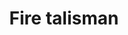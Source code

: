 ---
layout: item
title: Fire talisman
item-id: 1442
datatable: true
id: 1442
name: "Fire talisman"
members: false
lowalch: 1
highalch: 2
examine: "A mysterious power emanates from the talisman..."
monsters:
  - id: 70
    name: "Skeleton"
    members: false
    combat_level: 22
    wiki_url: "https://oldschool.runescape.wiki/w/Skeleton#Level_22"
    drops:
      - quantity: "1"
        rarity: 0.015625
        drop_requirements: null
  - id: 74
    name: "Skeleton"
    members: false
    combat_level: 21
    wiki_url: "https://oldschool.runescape.wiki/w/Skeleton#Level_21"
    drops:
      - quantity: "1"
        rarity: 0.015625
        drop_requirements: null
  - id: 77
    name: "Skeleton"
    members: false
    combat_level: 25
    wiki_url: "https://oldschool.runescape.wiki/w/Skeleton#Level_25"
    drops:
      - quantity: "1"
        rarity: 0.015625
        drop_requirements: null
  - id: 82
    name: "Skeleton"
    members: false
    combat_level: 45
    wiki_url: "https://oldschool.runescape.wiki/w/Skeleton#Level_45"
    drops:
      - quantity: "1"
        rarity: 0.015625
        drop_requirements: null
  - id: 499
    name: "Thermonuclear smoke devil"
    members: true
    combat_level: 301
    wiki_url: "https://oldschool.runescape.wiki/w/Thermonuclear_smoke_devil"
    drops:
      - quantity: "1"
        rarity: 0.03125
        drop_requirements: null
  - id: 510
    name: "Dark wizard"
    members: false
    combat_level: 20
    wiki_url: "https://oldschool.runescape.wiki/w/Dark_wizard#Level_20"
    drops:
      - quantity: "1"
        rarity: 0.0078125
        drop_requirements: null
  - id: 512
    name: "Dark wizard"
    members: false
    combat_level: 7
    wiki_url: "https://oldschool.runescape.wiki/w/Dark_wizard#Level_7"
    drops:
      - quantity: "1"
        rarity: 0.0078125
        drop_requirements: null
  - id: 1556
    name: "Fire wizard"
    members: false
    combat_level: 13
    wiki_url: "https://oldschool.runescape.wiki/w/Fire_wizard"
    drops:
      - quantity: "1"
        rarity: 0.05
        drop_requirements: null
  - id: 2056
    name: "Dark wizard"
    members: true
    combat_level: 23
    wiki_url: "https://oldschool.runescape.wiki/w/Dark_wizard#Level_23"
    drops:
      - quantity: "1"
        rarity: 0.0078125
        drop_requirements: null
  - id: 2057
    name: "Dark wizard"
    members: true
    combat_level: 22
    wiki_url: "https://oldschool.runescape.wiki/w/Dark_wizard#Level_22"
    drops:
      - quantity: "1"
        rarity: 0.0078125
        drop_requirements: null
  - id: 2058
    name: "Dark wizard"
    members: true
    combat_level: 11
    wiki_url: "https://oldschool.runescape.wiki/w/Dark_wizard#Level_11"
    drops:
      - quantity: "1"
        rarity: 0.0078125
        drop_requirements: null
  - id: 2259
    name: "Dagannoth"
    members: true
    combat_level: 88
    wiki_url: "https://oldschool.runescape.wiki/w/Dagannoth_(Waterbirth_Island)#Level_88"
    drops:
      - quantity: "1"
        rarity: 0.004464285714285714
        drop_requirements: null
  - id: 2261
    name: "Giant Rock Crab"
    members: true
    combat_level: 137
    wiki_url: "https://oldschool.runescape.wiki/w/Giant_Rock_Crab"
    drops:
      - quantity: "1"
        rarity: 0.011160714285714284
        drop_requirements: null
  - id: 2265
    name: "Dagannoth Supreme"
    members: true
    combat_level: 303
    wiki_url: "https://oldschool.runescape.wiki/w/Dagannoth_Supreme"
    drops:
      - quantity: "1"
        rarity: 0.0011160714285714285
        drop_requirements: null
  - id: 2266
    name: "Dagannoth Prime"
    members: true
    combat_level: 303
    wiki_url: "https://oldschool.runescape.wiki/w/Dagannoth_Prime"
    drops:
      - quantity: "1"
        rarity: 0.0011160714285714285
        drop_requirements: null
  - id: 2267
    name: "Dagannoth Rex"
    members: true
    combat_level: 303
    wiki_url: "https://oldschool.runescape.wiki/w/Dagannoth_Rex"
    drops:
      - quantity: "1"
        rarity: 0.0011160714285714285
        drop_requirements: null
  - id: 2520
    name: "Skeleton"
    members: false
    combat_level: 68
    wiki_url: "https://oldschool.runescape.wiki/w/Skeleton#Level_68"
    drops:
      - quantity: "1"
        rarity: 0.015625
        drop_requirements: null
  - id: 2521
    name: "Skeleton"
    members: false
    combat_level: 60
    wiki_url: "https://oldschool.runescape.wiki/w/Skeleton#Level_60"
    drops:
      - quantity: "1"
        rarity: 0.015625
        drop_requirements: null
  - id: 2524
    name: "Skeleton"
    members: false
    combat_level: 85
    wiki_url: "https://oldschool.runescape.wiki/w/Skeleton#Level_85"
    drops:
      - quantity: "1"
        rarity: 0.015625
        drop_requirements: null
  - id: 2584
    name: "Abyssal leech"
    members: true
    combat_level: 41
    wiki_url: "https://oldschool.runescape.wiki/w/Abyssal_leech"
    drops:
      - quantity: "1"
        rarity: 0.01953125
        drop_requirements: null
  - id: 2585
    name: "Abyssal guardian"
    members: true
    combat_level: 59
    wiki_url: "https://oldschool.runescape.wiki/w/Abyssal_guardian"
    drops:
      - quantity: "1"
        rarity: 0.01953125
        drop_requirements: null
  - id: 2586
    name: "Abyssal walker"
    members: true
    combat_level: 81
    wiki_url: "https://oldschool.runescape.wiki/w/Abyssal_walker"
    drops:
      - quantity: "1"
        rarity: 0.01953125
        drop_requirements: null
  - id: 3185
    name: "Dagannoth"
    members: true
    combat_level: 90
    wiki_url: "https://oldschool.runescape.wiki/w/Dagannoth_(Waterbirth_Island)#Level_90"
    drops:
      - quantity: "1"
        rarity: 0.004464285714285714
        drop_requirements: null
  - id: 5886
    name: "Abyssal Sire"
    members: true
    combat_level: 350
    wiki_url: "https://oldschool.runescape.wiki/w/Abyssal_Sire#Phase_1"
    drops:
      - quantity: "1"
        rarity: 0.003083247687564234
        drop_requirements: null
  - id: 5938
    name: "Wallasalki"
    members: true
    combat_level: 98
    wiki_url: "https://oldschool.runescape.wiki/w/Wallasalki"
    drops:
      - quantity: "1"
        rarity: 0.008928571428571428
        drop_requirements: null
  - id: 5944
    name: "Rock lobster"
    members: true
    combat_level: 127
    wiki_url: "https://oldschool.runescape.wiki/w/Rock_lobster"
    drops:
      - quantity: "1"
        rarity: 0.004464285714285714
        drop_requirements: null
  - id: 6593
    name: "Lava dragon"
    members: true
    combat_level: 252
    wiki_url: "https://oldschool.runescape.wiki/w/Lava_dragon"
    drops:
      - quantity: "1"
        rarity: 0.0078125
        drop_requirements: null
  - id: 7266
    name: "King Sand Crab"
    members: true
    combat_level: 107
    wiki_url: "https://oldschool.runescape.wiki/w/King_Sand_Crab#Active"
    drops:
      - quantity: "1"
        rarity: 0.011160714285714284
        drop_requirements: null
---